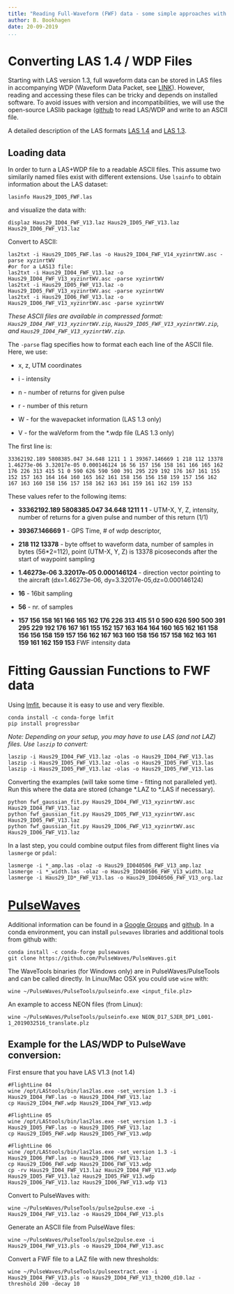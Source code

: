 ```yaml
---
title: "Reading Full-Waveform (FWF) data - some simple approaches with examples"
author: B. Bookhagen
date: 20-09-2019
...
```


# Converting LAS 1.4 / WDP Files
Starting with LAS version 1.3, full waveform data can be stored in LAS files in accompanying WDP (Waveform Data Packet, see [LINK](https://github.com/ASPRSorg/LAS/wiki/Waveform-Data-Packet-Descriptors-Explained)). However, reading and accessing these files can be tricky and depends on installed software. To avoid issues with version and incompatibilities, we will use the open-source LASlib package ([github](https://github.com/LAStools/LAStools/tree/master/LASlib) to read LAS/WDP and write to an ASCII file.

A detailed description of the LAS formats [LAS 1.4](http://www.asprs.org/wp-content/uploads/2019/03/LAS_1_4_r14.pdf) and [LAS 1.3](https://www.asprs.org/wp-content/uploads/2010/12/LAS_1_4_r13.pdf).

## Loading data
In order to turn a LAS+WDP file to a readable ASCII files. This assume two similarily named files exist with different extensions. Use `lsainfo` to obtain information about the LAS dataset:
```
lasinfo Haus29_ID05_FWF.las
```
and visualize the data with:
```
displaz Haus29_ID04_FWF_V13.laz Haus29_ID05_FWF_V13.laz Haus29_ID06_FWF_V13.laz
```

Convert to ASCII:
```
las2txt -i Haus29_ID05_FWF.las -o Haus29_ID04_FWF_V14_xyzinrtWV.asc -parse xyzinrtWV
#or for a LAS13 file:
las2txt -i Haus29_ID04_FWF_V13.laz -o Haus29_ID04_FWF_V13_xyzinrtWV.asc -parse xyzinrtWV
las2txt -i Haus29_ID05_FWF_V13.laz -o Haus29_ID05_FWF_V13_xyzinrtWV.asc -parse xyzinrtWV
las2txt -i Haus29_ID06_FWF_V13.laz -o Haus29_ID06_FWF_V13_xyzinrtWV.asc -parse xyzinrtWV
```

*These ASCII files are available in compressed format: `Haus29_ID04_FWF_V13_xyzinrtWV.zip`, `Haus29_ID05_FWF_V13_xyzinrtWV.zip`, and `Haus29_ID04_FWF_V13_xyzinrtWV.zip`.*

The `-parse` flag specifies how to format each
each line of the ASCII file. Here, we use:

- x, z, UTM coordinates

- i - intensity

- n - number of returns for given pulse

- r - number of this return

- W - for the wavepacket information (LAS 1.3 only)

- V - for the waVeform from the *.wdp file (LAS 1.3 only)


The first line is:
```
33362192.189 5808385.047 34.648 1211 1 1 39367.146669 1 218 112 13378 1.46273e-06 3.32017e-05 0.000146124 16 56 157 156 158 161 166 165 162 176 226 313 415 51 0 590 626 590 500 391 295 229 192 176 167 161 155 152 157 163 164 164 160 165 162 161 158 156 156 158 159 157 156 162 167 163 160 158 156 157 158 162 163 161 159 161 162 159 153
```

These values refer to the following items:

- **33362192.189 5808385.047 34.648 1211 1 1** - UTM-X, Y, Z, intensity, number of returns for a given pulse and number of this return (1/1)

- **39367.146669 1**  - GPS Time, # of wdp descriptor,

- **218 112 13378** - byte offset to waveform data, number of samples in bytes (56*2=112), point (UTM-X, Y, Z) is 13378 picoseconds after the start of waypoint sampling

- **1.46273e-06 3.32017e-05 0.000146124** - direction vector pointing to the aircraft (dx=1.46273e-06, dy=3.32017e-05,dz=0.000146124)

- **16** - 16bit sampling

- **56** - nr. of samples

- **157 156 158 161 166 165 162 176 226 313 415 51 0 590 626 590 500 391 295 229 192 176 167 161 155 152 157 163 164 164 160 165 162 161 158 156 156 158 159 157 156 162 167 163 160 158 156 157 158 162 163 161 159 161 162 159 153** FWF intensity data


# Fitting Gaussian Functions to FWF data
Using [lmfit](https://lmfit.github.io/lmfit-py/index.html), because it is easy to use and very flexible.

```
conda install -c conda-forge lmfit
pip install progressbar
```


*Note: Depending on your setup, you may have to use LAS (and not LAZ) files. Use `laszip` to convert:*
```
laszip -i Haus29_ID04_FWF_V13.laz -olas -o Haus29_ID04_FWF_V13.las
laszip -i Haus29_ID05_FWF_V13.laz -olas -o Haus29_ID05_FWF_V13.las
laszip -i Haus29_ID05_FWF_V13.laz -olas -o Haus29_ID05_FWF_V13.las
```
Converting the examples (will take some time - fitting not paralleled yet). Run this where the data are stored (change *.LAZ to *.LAS if necessary).

```
python fwf_gaussian_fit.py Haus29_ID04_FWF_V13_xyzinrtWV.asc Haus29_ID04_FWF_V13.laz
python fwf_gaussian_fit.py Haus29_ID05_FWF_V13_xyzinrtWV.asc Haus29_ID05_FWF_V13.laz
python fwf_gaussian_fit.py Haus29_ID06_FWF_V13_xyzinrtWV.asc Haus29_ID06_FWF_V13.laz
```

In a last step, you could combine output files from different flight lines via `lasmerge` or `pdal`:
```
lasmerge -i *_amp.las -olaz -o Haus29_ID040506_FWF_V13_amp.laz
lasmerge -i *_width.las -olaz -o Haus29_ID040506_FWF_V13_width.laz
lasmerge -i Haus29_ID*_FWF_V13.las -o Haus29_ID040506_FWF_V13_org.laz
```

# [PulseWaves](https://rapidlasso.com/pulsewaves/)
Additional information can be found in a [Google Groups](https://groups.google.com/forum/#!forum/pulsewaves) and [github](https://github.com/PulseWaves).
In a conda environment, you can install `pulsewaves` libraries and additional tools from github with:
```
conda install -c conda-forge pulsewaves
git clone https://github.com/PulseWaves/PulseWaves.git
```

The WaveTools binaries (for Windows only) are in PulseWaves/PulseTools and can be called directly. In Linux/Mac OSX you could use `wine` with:
```
wine ~/PulseWaves/PulseTools/pulseinfo.exe <input_file.plz>
```

An example to access NEON files (from Linux):
```
wine ~/PulseWaves/PulseTools/pulseinfo.exe NEON_D17_SJER_DP1_L001-1_2019032516_translate.plz
```

## Example for the LAS/WDP to PulseWave conversion:
First ensure that you have LAS V1.3 (not 1.4)
```
#FlightLine 04
wine /opt/LAStools/bin/las2las.exe -set_version 1.3 -i Haus29_ID04_FWF.las -o Haus29_ID04_FWF_V13.laz
cp Haus29_ID04_FWF.wdp Haus29_ID04_FWF_V13.wdp

#FlightLine 05
wine /opt/LAStools/bin/las2las.exe -set_version 1.3 -i Haus29_ID05_FWF.las -o Haus29_ID05_FWF_V13.laz
cp Haus29_ID05_FWF.wdp Haus29_ID05_FWF_V13.wdp

#FlightLine 06
wine /opt/LAStools/bin/las2las.exe -set_version 1.3 -i Haus29_ID06_FWF.las -o Haus29_ID06_FWF_V13.laz
cp Haus29_ID06_FWF.wdp Haus29_ID06_FWF_V13.wdp
cp -rv Haus29_ID04_FWF_V13.laz Haus29_ID04_FWF_V13.wdp Haus29_ID05_FWF_V13.laz Haus29_ID05_FWF_V13.wdp Haus29_ID06_FWF_V13.laz Haus29_ID06_FWF_V13.wdp V13
```

Convert to PulseWaves with:
```
wine ~/PulseWaves/PulseTools/pulse2pulse.exe -i Haus29_ID04_FWF_V13.laz -o Haus29_ID04_FWF_V13.pls
```

Generate an ASCII file from PulseWave files:
```
wine ~/PulseWaves/PulseTools/pulse2pulse.exe -i Haus29_ID04_FWF_V13.pls -o Haus29_ID04_FWF_V13.asc
```

Convert a FWF file to a LAZ file with new thresholds:
```
wine ~/PulseWaves/PulseTools/pulseextract.exe -i Haus29_ID04_FWF_V13.pls -o Haus29_ID04_FWF_V13_th200_d10.laz -threshold 200 -decay 10
```
